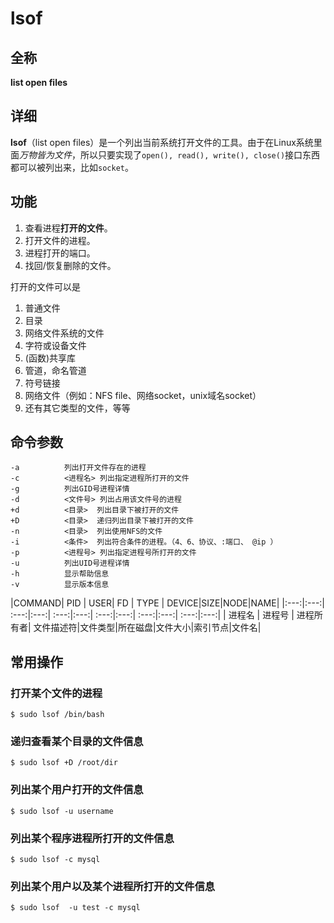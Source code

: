 # lsof
## 全称
**list open files**
## 详细
**lsof**（list open files）是一个列出当前系统打开文件的工具。由于在Linux系统里面*万物皆为文件*，所以只要实现了`open(), read(), write(), close()`接口东西都可以被列出来，比如`socket`。
## 功能
1. 查看进程**打开的文件**。
2. 打开文件的进程。
3. 进程打开的端口。
4. 找回/恢复删除的文件。

打开的文件可以是
1. 普通文件
2. 目录
3. 网络文件系统的文件
4. 字符或设备文件
5. (函数)共享库
6. 管道，命名管道
7. 符号链接
8. 网络文件（例如：NFS file、网络socket，unix域名socket）
9. 还有其它类型的文件，等等
## 命令参数
```shell
-a          列出打开文件存在的进程
-c          <进程名> 列出指定进程所打开的文件
-g          列出GID号进程详情
-d          <文件号> 列出占用该文件号的进程
+d          <目录>  列出目录下被打开的文件
+D          <目录>  递归列出目录下被打开的文件
-n          <目录>  列出使用NFS的文件
-i          <条件>  列出符合条件的进程。（4、6、协议、:端口、 @ip ）
-p          <进程号> 列出指定进程号所打开的文件
-u          列出UID号进程详情
-h          显示帮助信息
-v          显示版本信息
```

|COMMAND| PID  | USER| FD | TYPE | DEVICE|SIZE|NODE|NAME|
|:---:|:---:| :---:|:---:| :---:|:---:| :---:|:---:| :---:|:---:| :---:|:---:| 
|   进程名 | 进程号  | 进程所有者| 文件描述符|文件类型|所在磁盘|文件大小|索引节点|文件名|

## 常用操作
### 打开某个文件的进程
```shell
$ sudo lsof /bin/bash
```

### 递归查看某个目录的文件信息
```shell
$ sudo lsof +D /root/dir
```

### 列出某个用户打开的文件信息
```shell
$ sudo lsof -u username
```

### 列出某个程序进程所打开的文件信息
```shell
$ sudo lsof -c mysql
```
### 列出某个用户以及某个进程所打开的文件信息
```shell
$ sudo lsof  -u test -c mysql 
```